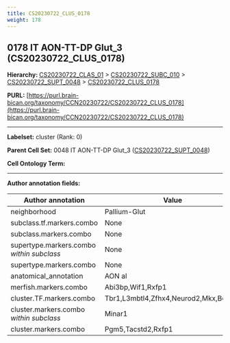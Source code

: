 ```yaml
---
title: CS20230722_CLUS_0178
weight: 178
---
```

## 0178 IT AON-TT-DP Glut_3 (CS20230722_CLUS_0178)
<b>Hierarchy: </b>
[CS20230722_CLAS_01](../CS20230722_CLAS_01) >
[CS20230722_SUBC_010](../CS20230722_SUBC_010) >
[CS20230722_SUPT_0048](../CS20230722_SUPT_0048) >
[CS20230722_CLUS_0178](../CS20230722_CLUS_0178)

**PURL:** [https://purl.brain-bican.org/taxonomy/CCN20230722/CS20230722_CLUS_0178](https://purl.brain-bican.org/taxonomy/CCN20230722/CS20230722_CLUS_0178)

---


**Labelset:** cluster (Rank: 0)

**Parent Cell Set:** 0048 IT AON-TT-DP Glut_3 ([CS20230722_SUPT_0048](../CS20230722_SUPT_0048))



**Cell Ontology Term:** 

[MARKER GENES.]: #


---

[TRANSFERRED ANNOTATIONS.]: #


[AUTHOR ANNOTATION FIELDS.]: #


**Author annotation fields:**

| Author annotation | Value |
|-------------------|-------|
|neighborhood|Pallium-Glut|
|subclass.tf.markers.combo|None|
|subclass.markers.combo|None|
|supertype.markers.combo _within subclass_|None|
|supertype.markers.combo|None|
|anatomical_annotation|AON al|
|merfish.markers.combo|Abi3bp,Wif1,Rxfp1|
|cluster.TF.markers.combo|Tbr1,L3mbtl4,Zfhx4,Neurod2,Mkx,Bcl11b|
|cluster.markers.combo _within subclass_|Minar1|
|cluster.markers.combo|Pgm5,Tacstd2,Rxfp1|
